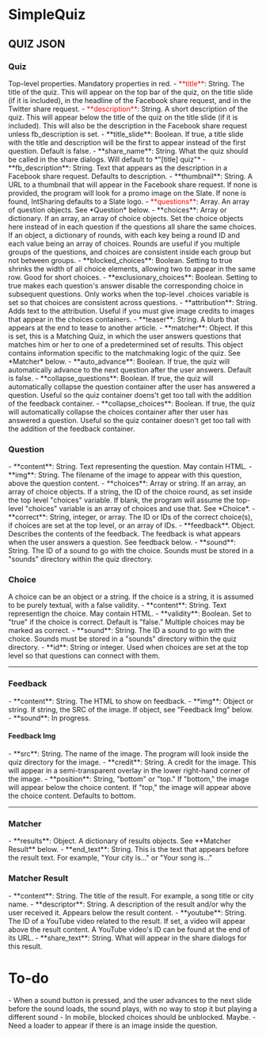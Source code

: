 <h1>SimpleQuiz</h1>

<h2>QUIZ JSON</h2>
<h3>Quiz</h3>
Top-level properties. Mandatory properties in red.
- <span style="color:red">**title**</span>: String. The title of the quiz. This will appear on the top bar of the quiz, on the title slide (if it is included), in the headline of the Facebook share request, and in the Twitter share request.
- <span style="color:red">**description**</span>: String. A short description of the quiz. This will appear below the title of the quiz on the title slide (if it is included). This will also be the description in the Facebook share request unless fb_description is set.
- **title_slide**: Boolean. If true, a title slide with the title and description will be the first to appear instead of the first question. Default is false.
- **share_name**: String. What the quiz should be called in the share dialogs. Will default to *"[title] quiz"*
- **fb_description**: String. Text that appears as the description in a Facebook share request. Defaults to description.
- **thumbnail**: String. A URL to a thumbnail that will appear in the Facebook share request. If none is provided, the program will look for a promo image on the Slate. If none is found, IntSharing defaults to a Slate logo.
- <span style="color:red">**questions**</span>: Array. An array of question objects. See *Question* below.
- **choices**: Array or dictionary. If an array, an array of choice objects. Set the choice objects here instead of in each question if the questions all share the same choices. If an object, a dictionary of rounds, with each key being a round ID and each value being an array of choices. Rounds are useful if you multiple groups of the questions, and choices are consistent inside each group but not between groups.
- **blocked_choices**: Boolean. Setting to true shrinks the width of all choice elements, allowing two to appear in the same row. Good for short choices.
- **exclusionary_choices**: Boolean. Setting to true makes each question's answer disable the corresponding choice in subsequent questions. Only works when the top-level .choices variable is set so that choices are consistent across questions.
- **attribution**: String. Adds text to the attribution. Useful if you must give image credits to images that appear in the choices containers.
- **teaser**: String. A blurb that appears at the end to tease to another article.
- **matcher**: Object. If this is set, this is a Matching Quiz, in which the user answers questions that matches him or her to one of a predetermined set of results. This object contains information specific to the matchmaking logic of the quiz. See *Matcher* below.
- **auto_advance**: Boolean. If true, the quiz will automatically advance to the next question after the user answers. Default is false.
- **collapse_questions**: Boolean. If true, the quiz will automatically collapse the question container after the user has answered a question. Useful so the quiz container doens't get too tall with the addition of the feedback container.
- **collapse_choices**: Boolean. If true, the quiz will automatically collapse the choices container after ther user has answered a question. Useful so the quiz container doesn't get too tall with the addition of the feedback container.

<h3>Question</h3>
- **content**: String. Text representing the question. May contain HTML.
- **img**: String. The filename of the image to appear with this question, above the question content.
- **choices**: Array or string. If an array, an array of choice objects. If a string, the ID of the choice round, as set inside the top level "choices" variable. If blank, the program will assume the top-level "choices" variable is an array of choices and use that. See *Choice*.
- **correct**: String, integer, or array. The ID or IDs of the correct choice(s), if choices are set at the top level, or an array of IDs.
- **feedback**. Object. Describes the contents of the feedback. The feedback is what appears when the user answers a question. See feedback below.
- **sound**: String. The ID of a sound to go with the choice. Sounds must be stored in a "sounds" directory within the quiz directory.

<h3>Choice</h3>
A choice can be an object or a string. If the choice is a string, it is assumed to be purely textual, with a false validity.
- **content**: String. Text representign the choice. May contain HTML.
- **validity**: Boolean. Set to "true" if the choice is correct. Default is "false." Multiple choices may be marked as correct.
- **sound**: String. The ID a sound to go with the choice. Sounds must be stored in a "sounds" directory within the quiz directory.
- **id**: String or integer. Used when choices are set at the top level so that questions can connect with them.

<hr/>
<h3>Feedback</h3>
- **content**: String. The HTML to show on feedback.
- **img**: Object or string. If string, the SRC of the image. If object, see "Feedback Img" below.
- **sound**: In progress.

<h4>Feedback Img</h4>
- **src**: String. The name of the image. The program will look inside the quiz directory for the image.
- **credit**: String. A credit for the image. This will appear in a semi-transparent overlay in the lower right-hand corner of the image.
- **position**: String, "bottom" or "top." If "bottom," the image will appear below the choice content. If "top," the image will appear above the choice content. Defaults to bottom.

<hr/>
<h3>Matcher</h3>
- **results**: Object. A dictionary of results objects. See **Matcher Result** below.
- **end_text**: String. This is the text that appears before the result text. For example, "Your city is..." or "Your song is..."

<h3>Matcher Result</h3>
- **content**: String. The title of the result. For example, a song title or city name.
- **descriptor**: String. A description of the result and/or why the user received it. Appears below the result content.
- **youtube**: String. The ID of a YouTube video related to the result. If set, a video will appear above the result content. A YouTube video's ID can be found at the end of its URL.
- **share_text**: String. What will appear in the share dialogs for this result.

<h1>To-do</h1>
- When a sound button is pressed, and the user advances to the next slide before the sound loads, the sound plays, with no way to stop it but playing a different sound
- In mobile, blocked choices should be unblocked. Maybe.
- Need a loader to appear if there is an image inside the question.
